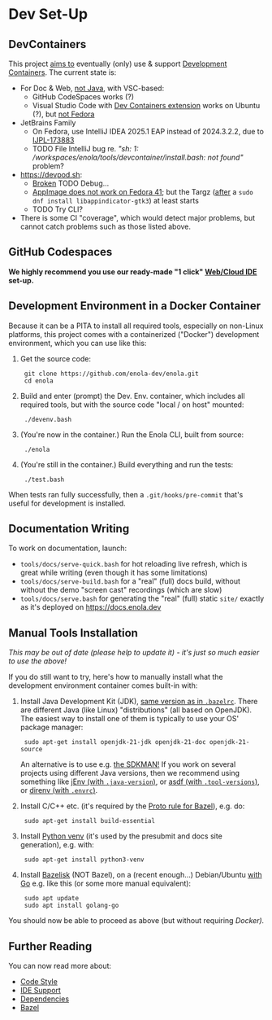 <!--
    SPDX-License-Identifier: Apache-2.0

    Copyright 2023-2025 The Enola <https://enola.dev> Authors

    Licensed under the Apache License, Version 2.0 (the "License");
    you may not use this file except in compliance with the License.
    You may obtain a copy of the License at

        https://www.apache.org/licenses/LICENSE-2.0

    Unless required by applicable law or agreed to in writing, software
    distributed under the License is distributed on an "AS IS" BASIS,
    WITHOUT WARRANTIES OR CONDITIONS OF ANY KIND, either express or implied.
    See the License for the specific language governing permissions and
    limitations under the License.
-->

# Dev Set-Up

## DevContainers

This project [aims to](https://github.com/enola-dev/enola/issues/180) eventually (only) use & support [Development Containers](https://containers.dev/). The current state is:

* For Doc & Web, [not Java](https://github.com/salesforce/bazel-vscode-java/issues/114), with VSC-based:
  * GitHub CodeSpaces works (?)
  * Visual Studio Code with [Dev Containers extension](https://marketplace.visualstudio.com/items?itemName=ms-vscode-remote.remote-containers) works on Ubuntu (?), but [not Fedora](https://github.com/microsoft/vscode-remote-release/issues/10681)
* JetBrains Family
  * On Fedora, use IntelliJ IDEA 2025.1 EAP instead of 2024.3.2.2, due to [IJPL-173883](https://youtrack.jetbrains.com/issue/IJPL-173883)
  * TODO File IntelliJ bug re. _"sh: 1: /workspaces/enola/tools/devcontainer/install.bash: not found"_ problem?
* https://devpod.sh:
  * [Broken](https://github.com/enola-dev/enola/issues/1038) TODO Debug...
  * [AppImage does not work on Fedora 41](https://github.com/loft-sh/devpod/issues/1410); but the Targz ([after](https://github.com/loft-sh/devpod/pull/1618) a `sudo dnf install libappindicator-gtk3`) at least starts
  * TODO Try CLI?
* There is some CI "coverage", which would detect major problems, but cannot catch problems such as those listed above.

## GitHub Codespaces

**We highly recommend you use our ready-made "1 click" [Web/Cloud IDE](ide.md) set-up.**

## Development Environment in a Docker Container

Because it can be a PITA to install all required tools, especially on non-Linux platforms,
this project comes with a containerized ("Docker") development environment, which you can use like this:

1. Get the source code:

        git clone https://github.com/enola-dev/enola.git
        cd enola

1. Build and enter (prompt) the Dev. Env. container, which includes all required tools, but with the source code "local / on host" mounted:

        ./devenv.bash

1. (You're now in the container.) Run the Enola CLI, built from source:

        ./enola

1. (You're still in the container.) Build everything and run the tests:

        ./test.bash

When tests ran fully successfully, then a `.git/hooks/pre-commit` that's useful for development is installed.

## Documentation Writing

To work on documentation, launch:

* `tools/docs/serve-quick.bash` for hot reloading live refresh, which is great while writing (even though it has some limitations)
* `tools/docs/serve-build.bash` for a  "real" (full) docs build, without without the demo "screen cast" recordings (which are slow)
* `tools/docs/serve.bash` for generating the "real" (full) static `site/` exactly as it's deployed on <https://docs.enola.dev>

## Manual Tools Installation

_This may be out of date (please help to update it) - it's just so much easier to use the above!_

If you do still want to try, here's how to manually install what the development environment container comes built-in with:

1. Install Java Development Kit (JDK), [same version as in `.bazelrc`](//.bazelrc).
   There are different Java (like Linux) "distributions" (all based on OpenJDK).
   The easiest way to install one of them is typically to use your OS' package manager:

        sudo apt-get install openjdk-21-jdk openjdk-21-doc openjdk-21-source

   An alternative is to use e.g. [the SDKMAN!](https://sdkman.io)
   If you work on several projects using different Java versions,
   then we recommend using something like
   [jEnv (with `.java-version`)](https://www.jenv.be), or
   [asdf (with `.tool-versions`)](https://asdf-vm.com), or
   [direnv (with `.envrc`)](https://direnv.net).

1. Install C/C++ etc. (it's required by the
   [Proto rule for Bazel](https://github.com/bazelbuild/rules_proto)), e.g. do:

        sudo apt-get install build-essential

1. Install [Python venv](https://docs.python.org/3/library/venv.html)
   (it's used by the presubmit and docs site generation), e.g. with:

        sudo apt-get install python3-venv

1. Install [Bazelisk](https://github.com/bazelbuild/bazelisk) (NOT Bazel),
   on a (recent enough...) Debian/Ubuntu [with Go](https://go.dev/doc/install)
   e.g. like this (or some more manual equivalent):

        sudo apt update
        sudo apt install golang-go

You should now be able to proceed as above (but without requiring _Docker)._

## Further Reading

You can now read more about:

* [Code Style](style.md)
* [IDE Support](ide.md)
* [Dependencies](dependencies.md)
* [Bazel](bazel.md)

